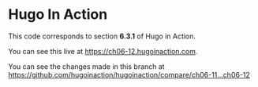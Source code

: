 Hugo In Action
===============

This code corresponds to section **6.3.1** of Hugo in Action.

You can see this live at https://ch06-12.hugoinaction.com.

You can see the changes made in this branch at https://github.com/hugoinaction/hugoinaction/compare/ch06-11...ch06-12

